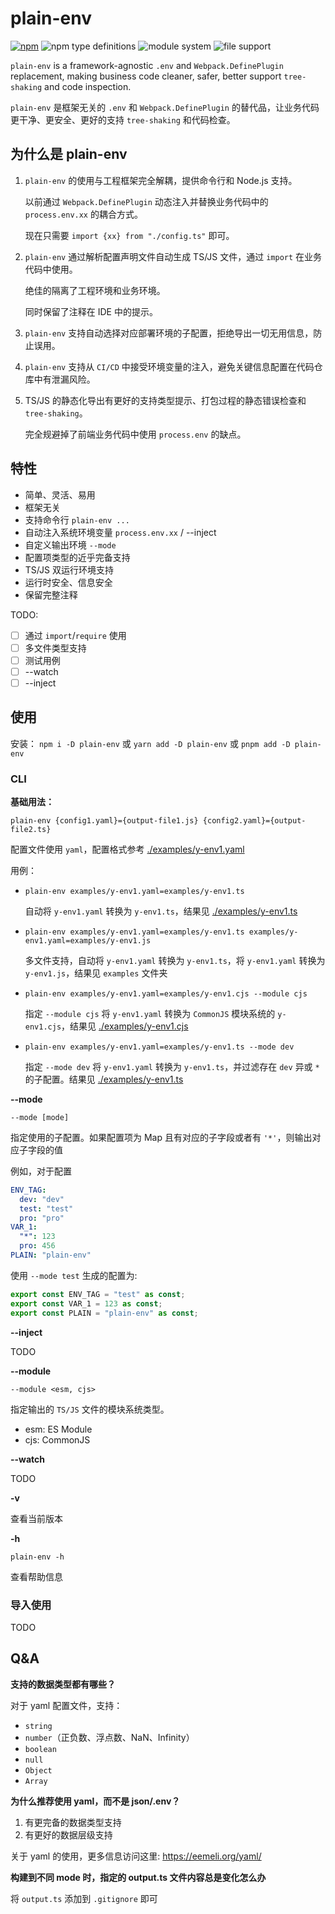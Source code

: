 # plain-env

[![npm](https://img.shields.io/npm/v/plain-env?label=plain-env)](https://www.npmjs.com/package/plain-env)
![npm type definitions](https://img.shields.io/npm/types/typescript)
![module system](https://img.shields.io/badge/Module%20System-CommonJS%20%26%20ES--Module-green)
![file support](https://img.shields.io/badge/file-yaml-green)

`plain-env` is a framework-agnostic `.env` and `Webpack.DefinePlugin` replacement, making business code cleaner, safer, better support `tree-shaking` and code inspection.

`plain-env` 是框架无关的 `.env` 和 `Webpack.DefinePlugin` 的替代品，让业务代码更干净、更安全、更好的支持 `tree-shaking` 和代码检查。

## 为什么是 plain-env

1. `plain-env` 的使用与工程框架完全解耦，提供命令行和 Node.js 支持。

   以前通过 `Webpack.DefinePlugin` 动态注入并替换业务代码中的 `process.env.xx` 的耦合方式。

   现在只需要 `import {xx} from "./config.ts"` 即可。

2. `plain-env` 通过解析配置声明文件自动生成 TS/JS 文件，通过 `import` 在业务代码中使用。

   绝佳的隔离了工程环境和业务环境。

   同时保留了注释在 IDE 中的提示。

3. `plain-env` 支持自动选择对应部署环境的子配置，拒绝导出一切无用信息，防止误用。

4. `plain-env` 支持从 `CI/CD` 中接受环境变量的注入，避免关键信息配置在代码仓库中有泄漏风险。

5. TS/JS 的静态化导出有更好的支持类型提示、打包过程的静态错误检查和 `tree-shaking`。

   完全规避掉了前端业务代码中使用 `process.env` 的缺点。

## 特性

- 简单、灵活、易用
- 框架无关
- 支持命令行 `plain-env ...`
- 自动注入系统环境变量 `process.env.xx` / --inject
- 自定义输出环境 `--mode`
- 配置项类型的近乎完备支持
- TS/JS 双运行环境支持
- 运行时安全、信息安全
- 保留完整注释

TODO:

- [ ] 通过 `import`/`require` 使用
- [ ] 多文件类型支持
- [ ] 测试用例
- [ ] --watch
- [ ] --inject

## 使用

安装： `npm i -D plain-env` 或 `yarn add -D plain-env` 或 `pnpm add -D plain-env`

### CLI

**基础用法：**

`plain-env {config1.yaml}={output-file1.js} {config2.yaml}={output-file2.ts}`

配置文件使用 `yaml`，配置格式参考 [./examples/y-env1.yaml](./examples/y-env1.yaml)

用例：

- `plain-env examples/y-env1.yaml=examples/y-env1.ts`

  自动将 `y-env1.yaml` 转换为 `y-env1.ts`，结果见 [./examples/y-env1.ts](./examples/y-env1.ts)

- `plain-env examples/y-env1.yaml=examples/y-env1.ts examples/y-env1.yaml=examples/y-env1.js`

  多文件支持，自动将 `y-env1.yaml` 转换为 `y-env1.ts`，将 `y-env1.yaml` 转换为 `y-env1.js`，结果见 `examples` 文件夹

- `plain-env examples/y-env1.yaml=examples/y-env1.cjs --module cjs`

  指定 `--module cjs` 将 `y-env1.yaml` 转换为 `CommonJS` 模块系统的 `y-env1.cjs`，结果见 [./examples/y-env1.cjs](./examples/y-env1.cjs)

- `plain-env examples/y-env1.yaml=examples/y-env1.ts --mode dev`

  指定 `--mode dev` 将 `y-env1.yaml` 转换为 `y-env1.ts`，并过滤存在 `dev` 异或 `*` 的子配置。结果见 [./examples/y-env1.ts](./examples/y-env1.ts)

**--mode**

`--mode [mode]`

指定使用的子配置。如果配置项为 Map 且有对应的子字段或者有 `'*'`，则输出对应子字段的值

例如，对于配置

```yaml
ENV_TAG:
  dev: "dev"
  test: "test"
  pro: "pro"
VAR_1:
  "*": 123
  pro: 456
PLAIN: "plain-env"
```

使用 `--mode test` 生成的配置为:

```ts
export const ENV_TAG = "test" as const;
export const VAR_1 = 123 as const;
export const PLAIN = "plain-env" as const;
```

**--inject**

TODO

**--module**

`--module <esm, cjs>`

指定输出的 `TS/JS` 文件的模块系统类型。

- esm: ES Module
- cjs: CommonJS

**--watch**

TODO

**-v**

查看当前版本

**-h**

`plain-env -h`

查看帮助信息

### 导入使用

TODO

## Q&A

**支持的数据类型都有哪些？**

对于 yaml 配置文件，支持：

- `string`
- `number`（正负数、浮点数、NaN、Infinity）
- `boolean`
- `null`
- `Object`
- `Array`

**为什么推荐使用 yaml，而不是 json/.env？**

1. 有更完备的数据类型支持
2. 有更好的数据层级支持

关于 yaml 的使用，更多信息访问这里: https://eemeli.org/yaml/

**构建到不同 mode 时，指定的 output.ts 文件内容总是变化怎么办**

将 `output.ts` 添加到 `.gitignore` 即可
